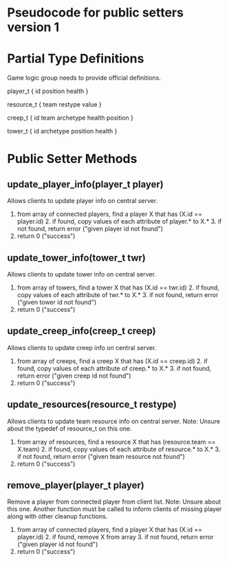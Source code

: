 Pseudocode for public setters version 1
======




Partial Type Definitions
======
Game logic group needs to provide official definitions.

player_t {
    id
    position
	health
}

resource_t {
    team
    restype
	value
}

creep_t {
    id
	team
	archetype
	health
	position
}

tower_t {
    id
	archetype
	position
	health
}




Public Setter Methods
======

update_player_info(player_t player)
------
Allows clients to update player info on central server.
1. from array of connected players, find a player X that has (X.id == player.id)
    2. if found, copy values of each attribute of player.* to X.*
    3. if not found, return error ("given player id not found")
4. return 0 ("success")

update_tower_info(tower_t twr)
------
Allows clients to update tower info on central server.
1. from array of towers, find a tower X that has (X.id == twr.id)
    2. if found, copy values of each attribute of twr.* to X.*
    3. if not found, return error ("given tower id not found")
4. return 0 ("success")

update_creep_info(creep_t creep)
------
Allows clients to update creep info on central server.
1. from array of creeps, find a creep X that has (X.id == creep.id)
    2. if found, copy values of each attribute of creep.* to X.*
    3. if not found, return error ("given creep id not found")
4. return 0 ("success")

update_resources(resource_t restype)
------
Allows clients to update team resource info on central server.
Note: Unsure about the typedef of resource_t on this one.
1. from array of resources, find a resource X that has (resource.team == X.team)
    2. if found, copy values of each attribute of resource.* to X.*
    3. if not found, return error ("given team resource not found")
4. return 0 ("success")

remove_player(player_t player)
------
Remove a player from connected player from client list.
Note: Unsure about this one. Another function must be called to inform clients of missing player along with other cleanup functions.
1. from array of connected players, find a player X that has (X.id == player.id)
    2. if found, remove X from array
    3. if not found, return error ("given player id not found")
4. return 0 ("success")
